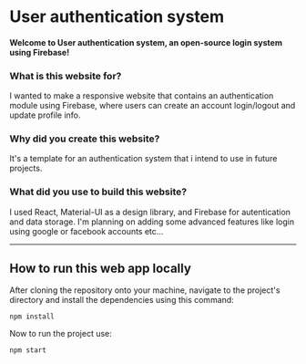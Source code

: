 # User authentication system

#### Welcome to User authentication system, an open-source login system using Firebase!

### What is this website for?
I wanted to make a responsive website that contains an authentication module using Firebase, where users can create an account login/logout and update profile info.

### Why did you create this website?
It's a template for an authentication system that i intend to use in future projects.

### What did you use to build this website?
I used React, Material-UI as a design library, and Firebase for autentication and data storage. I'm planning on adding some advanced features like login using google or facebook accounts etc...

---

## How to run this web app locally

After cloning the repository onto your machine, navigate to the project's directory and install the dependencies using this command: 
```console
npm install
```
Now to run the project use:

```console
npm start
```
